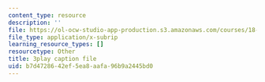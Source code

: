 ```yaml
---
content_type: resource
description: ''
file: https://ol-ocw-studio-app-production.s3.amazonaws.com/courses/18-06sc-linear-algebra-fall-2011/b7d4728642ef5ea8aafa96b9a2445bd0_QQpvGlF_1Qo.vtt
file_type: application/x-subrip
learning_resource_types: []
resourcetype: Other
title: 3play caption file
uid: b7d47286-42ef-5ea8-aafa-96b9a2445bd0
---
```

